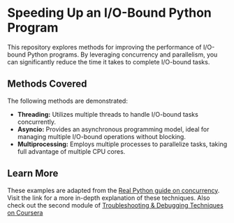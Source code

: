# Speeding Up an I/O-Bound Python Program

This repository explores methods for improving the performance of I/O-bound Python programs. By leveraging concurrency and parallelism, you can significantly reduce the time it takes to complete I/O-bound tasks.

## Methods Covered

The following methods are demonstrated:

- **Threading:** Utilizes multiple threads to handle I/O-bound tasks concurrently.
- **Asyncio:** Provides an asynchronous programming model, ideal for managing multiple I/O-bound operations without blocking.
- **Multiprocessing:** Employs multiple processes to parallelize tasks, taking full advantage of multiple CPU cores.

## Learn More

These examples are adapted from the [Real Python guide on concurrency](https://realpython.com/python-concurrency/). Visit the link for a more in-depth explanation of these techniques.
Also check out the second module of [Troubleshooting & Debugging Techniques on Coursera](https://www.coursera.org/learn/troubleshooting-debugging-techniques/home/module/2)